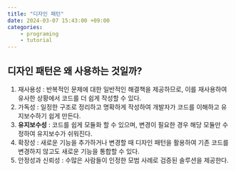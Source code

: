 ```yaml
---
title: "디자인 패턴"
date: 2024-03-07 15:43:00 +09:00
categories: 
    - programing
    - tutorial
---
```


## 디자인 패턴은 왜 사용하는 것일까?
1. 재사용성 : 반복적인 문제에 대한 일반적인 해결책을 제공하므로, 이를 재사용하여 유사한 상황에서 코드를 더 쉽게 작성할 수 있다.
2. 가독성 : 일정한 구조로 정리하고 명확하게 작성하여 개발자가 코드를 이해하고 유지보수하기 쉽게 만든다.
3. **유지보수성** : 코드를 쉽게 모듈화 할 수 있으며, 변경이 필요한 경우 해당 모듈만 수정하여 유지보수가 쉬워진다.
4. 확장성 : 새로운 기능을 추가하거나 변경할 때 디자인 패턴을 활용하여 기존 코드를 변경하지 않고도 새로운 기능을 통합할 수 있다.
5. 안정성과 신뢰성 : 수많은 사람들이 인정한 모범 사례로 검증된 솔루션을 제공한다.
